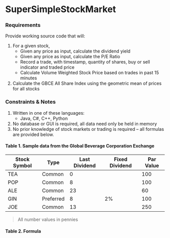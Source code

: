 
# SuperSimpleStockMarket

### Requirements

Provide working source code that will:

 1. For a given stock,
	- Given any price as input, calculate the dividend yield
	- Given any price as input, calculate the P/E Ratio
	- Record a trade, with timestamp, quantity of shares, buy or sell indicator and traded price
	- Calculate Volume Weighted Stock Price based on trades in past 15 minutes
2. Calculate the GBCE All Share Index using the geometric mean of prices for all stocks

### Constraints & Notes

1. Written in one of these languages:
	- Java, C#, C++, Python
2. No database or GUI is required, all data need only be held in memory
3. No prior knowledge of stock markets or trading is required – all formulas are provided below.

#### Table 1. Sample data from the Global Beverage Corporation Exchange
|Stock Symbol|Type| Last Dividend| Fixed Dividend|Par Value|
|--|--|--|--|--|
|TEA|Common|0||100|
|POP|Common|8||100|
|ALE|Common|23||60|
|GIN|Preferred|8|2%|100|
|JOE|Common|13||250|

> All number values in pennies

#### Table 2. Formula
